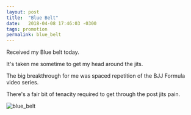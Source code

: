 ```yaml
---
layout: post
title:  "Blue Belt"
date:   2018-04-08 17:46:03 -0300
tags: promotion
permalink: blue_belt
---
```


Received my Blue belt today.

It's taken me sometime to get my head around the jits.

The big breakthrough for me was spaced repetition of the BJJ Formula video series.

There's a fair bit of tenacity required to get through the post jits pain.

<div class="col my-auto">
   <img class="img-fluid" src="https://live.staticflickr.com/65535/50682920783_b6cddb94ef_k.jpg" alt='blue_belt'>
</div>
